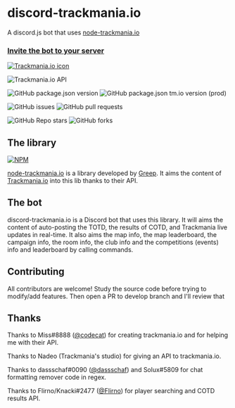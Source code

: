 # discord-trackmania.io
 A discord.js bot that uses [node-trackmania.io](https://github.com/GreepTheSheep/node-trackmania.io)

### [Invite the bot to your server](https://discord.com/oauth2/authorize?client_id=810191349214871583&permissions=397888841808&scope=bot%20applications.commands)

[![Trackmania.io icon](https://trackmania.io/img/square.png)](https://trackmania.io)

![Trackmania.io API](https://img.shields.io/website?down_message=Offline&label=Trackmania.io%20API&up_message=Online&url=https%3A%2F%2Ftrackmania.io)

![GitHub package.json version](https://img.shields.io/github/package-json/v/GreepTheSheep/discord-trackmania.io?logo=npm)
![GitHub package.json tm.io version (prod)](https://img.shields.io/github/package-json/dependency-version/greepthesheep/discord-trackmania.io/trackmania.io?label=node-trackmania.io&logo=npm)

![GitHub issues](https://img.shields.io/github/issues/GreepTheSheep/discord-trackmania.io?logo=github)
![GitHub pull requests](https://img.shields.io/github/issues-pr/GreepTheSheep/discord-trackmania.io?logo=github)

![GitHub Repo stars](https://img.shields.io/github/stars/GreepTheSheep/discord-trackmania.io?logo=github&style=flat-square)
![GitHub forks](https://img.shields.io/github/forks/GreepTheSheep/discord-trackmania.io?style=flat-square)
## The library

[![NPM](https://nodei.co/npm/trackmania.io.png?downloads=true&stars=true)](https://npmjs.org/trackmania.io)

[node-trackmania.io](https://github.com/GreepTheSheep/node-trackmania.io) is a library developed by [Greep](https://github.com/GreepTheSheep).
It aims the content of [Trackmania.io](https://trackmania.io) into this lib thanks to their API.

## The bot
discord-trackmania.io is a Discord bot that uses this library. It will aims the content of auto-posting the TOTD, the results of COTD, and Trackmania live updates in real-time.
It also aims the map info, the map leaderboard, the campaign info, the room info, the club info and the competitions (events) info and leaderboard by calling commands.


## Contributing

All contributors are welcome! Study the source code before trying to modify/add features. Then open a PR to develop branch and I'll review that
## Thanks

Thanks to Miss#8888 ([@codecat](https://github.com/codecat)) for creating trackmania.io and for helping me with their API.

Thanks to Nadeo (Trackmania's studio) for giving an API to trackmania.io.

Thanks to dassschaf#0090 ([@dassschaf](https://github.com/dassschaf)) and Solux#5809 for chat formatting remover code in regex.

Thanks to Flirno/Knacki#2477 ([@Flirno](https://github.com/Flirno)) for player searching and COTD results API.
